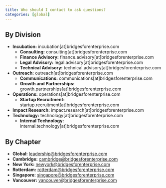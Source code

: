 ```yaml
---
title: Who should I contact to ask questions?
categories: [global]
---
```


## By Division
- **Incubation:** incubation\[at\]bridgesforenterprise.com
    * **Consulting:** consulting\[at\]bridgesforenterprise.com
    * **Finance Advisory:** finance.advisory\[at\]bridgesforenterprise.com
    * **Legal Advisory:** legal.advisory\[at\]bridgesforenterprise.com
    * **Technical Advisory:** technical.advisory\[at\]bridgesforenterprise.com
- **Outreach:** outreach\[at\]bridgesforenterprise.com
    * **Communications:** communications\[at\]bridgesforenterprise.com
    * **Growth and Partnerships:** growth.partnerships\[at\]bridgesforenterprise.com
- **Operations:** operations\[at\]bridgesforenterprise.com
    * **Startup Recruitment:** startup.recruitment\[at\]bridgesforenterprise.com
- **Impact Research:** impact.research\[at\]bridgesforenterprise.com
- **Technology:** technology\[at\]bridgesforenterprise.com
    * **Internal Technology:** internal.technology\[at\]bridgesforenterprise.com

## By Chapter
- **Global:** leadership@bridgesforenterprise.com
- **Cambridge:** cambridge@bridgesforenterprise.com
- **New York:** newyork@bridgesforenterprise.com
- **Rotterdam:** rotterdam@bridgesforenterprise.com
- **Singapore:** singapore@bridgesforenterprise.com
- **Vancouver:** vancouver@bridgesforenterprise.com